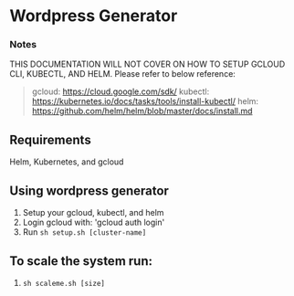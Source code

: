 # Wordpress Generator

### Notes
THIS DOCUMENTATION WILL NOT COVER ON HOW TO SETUP GCLOUD CLI, KUBECTL, AND HELM.
Please refer to below reference:
> gcloud: https://cloud.google.com/sdk/
> kubectl: https://kubernetes.io/docs/tasks/tools/install-kubectl/
> helm: https://github.com/helm/helm/blob/master/docs/install.md

## Requirements
Helm, Kubernetes, and gcloud

## Using wordpress generator
1. Setup your gcloud, kubectl, and helm
2. Login gcloud with: 'gcloud auth login'
3. Run `sh setup.sh [cluster-name]`

## To scale the system run:
1. `sh scaleme.sh [size]`
